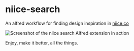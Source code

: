 niice-search
============

An alfred workflow for finding design inspiration in [niice.co](http://nice.co)

![Screenshot of the niice search Alfred extension in action](http://f.cl.ly/items/0O392R1Z2G0T182z3V3I/Untitled-3.png "niice search")

Enjoy, make it better, all the things.
